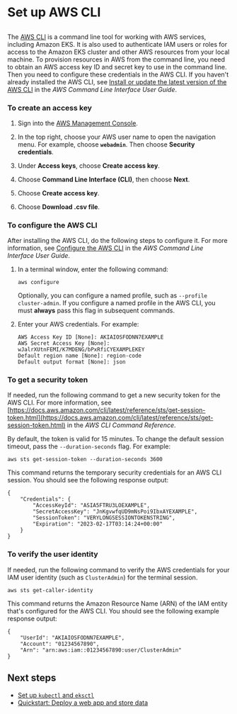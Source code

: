 # Set up AWS CLI<a name="install-awscli"></a>

## <a name="w24aac15c12b3"></a>

The [AWS CLI](https://aws.amazon.com/cli/) is a command line tool for working with AWS services, including Amazon EKS\. It is also used to authenticate IAM users or roles for access to the Amazon EKS cluster and other AWS resources from your local machine\. To provision resources in AWS from the command line, you need to obtain an AWS access key ID and secret key to use in the command line\. Then you need to configure these credentials in the AWS CLI\. If you haven't already installed the AWS CLI, see [Install or update the latest version of the AWS CLI](https://docs.aws.amazon.com/cli/latest/userguide/cli-chap-install.html) in the *AWS Command Line Interface User Guide*\.

### To create an access key<a name="w24aac15c12b3b3"></a>

1. Sign into the [AWS Management Console](https://console.aws.amazon.com/)\.

1. In the top right, choose your AWS user name to open the navigation menu\. For example, choose **`webadmin`**\. Then choose **Security credentials**\.

1. Under **Access keys**, choose **Create access key**\.

1. Choose **Command Line Interface \(CLI\)**, then choose **Next**\.

1. Choose **Create access key**\.

1. Choose **Download \.csv file**\.

### To configure the AWS CLI<a name="w24aac15c12b3b5"></a>

After installing the AWS CLI, do the following steps to configure it\. For more information, see [Configure the AWS CLI](https://docs.aws.amazon.com/cli/latest/userguide/cli-chap-configure.html) in the *AWS Command Line Interface User Guide*\.

1. In a terminal window, enter the following command:

   ```
   aws configure
   ```

   Optionally, you can configure a named profile, such as `--profile cluster-admin`\. If you configure a named profile in the AWS CLI, you must **always** pass this flag in subsequent commands\.

1. Enter your AWS credentials\. For example:

   ```
   AWS Access Key ID [None]: AKIAIOSFODNN7EXAMPLE
   AWS Secret Access Key [None]: wJalrXUtnFEMI/K7MDENG/bPxRfiCYEXAMPLEKEY
   Default region name [None]: region-code
   Default output format [None]: json
   ```

### To get a security token<a name="w24aac15c12b3b7"></a>

If needed, run the following command to get a new security token for the AWS CLI\. For more information, see [https://docs.aws.amazon.com/cli/latest/reference/sts/get-session-token.html](https://docs.aws.amazon.com/cli/latest/reference/sts/get-session-token.html) in the *AWS CLI Command Reference*\.

By default, the token is valid for 15 minutes\. To change the default session timeout, pass the `--duration-seconds` flag\. For example:

```
aws sts get-session-token --duration-seconds 3600
```

This command returns the temporary security credentials for an AWS CLI session\. You should see the following response output:

```
{
    "Credentials": {
        "AccessKeyId": "ASIA5FTRU3LOEXAMPLE",
        "SecretAccessKey": "JnKgvwfqUD9mNsPoi9IbxAYEXAMPLE",
        "SessionToken": "VERYLONGSESSIONTOKENSTRING",
        "Expiration": "2023-02-17T03:14:24+00:00"
    }
}
```

### To verify the user identity<a name="w24aac15c12b3b9"></a>

If needed, run the following command to verify the AWS credentials for your IAM user identity \(such as `ClusterAdmin`\) for the terminal session\.

```
aws sts get-caller-identity
```

This command returns the Amazon Resource Name \(ARN\) of the IAM entity that's configured for the AWS CLI\. You should see the following example response output:

```
{
    "UserId": "AKIAIOSFODNN7EXAMPLE",
    "Account": "01234567890",
    "Arn": "arn:aws:iam::01234567890:user/ClusterAdmin"
}
```

## Next steps<a name="install-awscli-next-steps"></a>
+ [Set up `kubectl` and `eksctl`](install-kubectl.md)
+ [Quickstart: Deploy a web app and store data](quickstart.md)